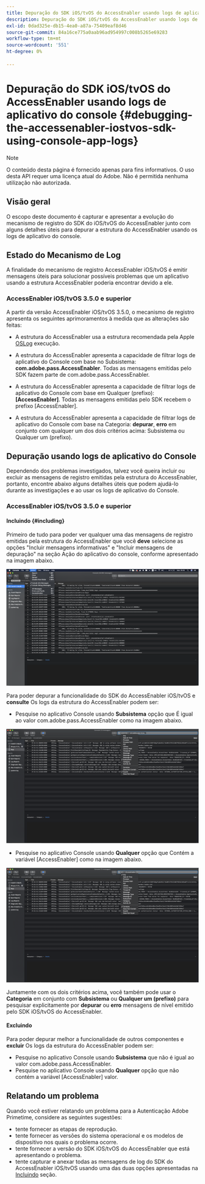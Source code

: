 ```yaml
---
title: Depuração do SDK iOS/tvOS do AccessEnabler usando logs de aplicativo do console
description: Depuração do SDK iOS/tvOS do AccessEnabler usando logs de aplicativo do console
exl-id: 0dad325e-db15-4ea0-a87a-75409eaf8d46
source-git-commit: 84a16ce775a0aab96ad954997c008b5265e69283
workflow-type: tm+mt
source-wordcount: '551'
ht-degree: 0%

---
```


# Depuração do SDK iOS/tvOS do AccessEnabler usando logs de aplicativo do console {#debugging-the-accessenabler-iostvos-sdk-using-console-app-logs}

>[!NOTE]
>
>O conteúdo desta página é fornecido apenas para fins informativos. O uso desta API requer uma licença atual do Adobe. Não é permitida nenhuma utilização não autorizada.


## Visão geral

O escopo deste documento é capturar e apresentar a evolução do mecanismo de registro do SDK do iOS/tvOS do AccessEnabler junto com alguns detalhes úteis para depurar a estrutura do AccessEnabler usando os logs de aplicativo do console.

## Estado do Mecanismo de Log

A finalidade do mecanismo de registro AccessEnabler iOS/tvOS é emitir mensagens úteis para solucionar possíveis problemas que um aplicativo usando a estrutura AccessEnabler poderia encontrar devido a ele.

### AccessEnabler iOS/tvOS 3.5.0 e superior

A partir da versão AccessEnabler iOS/tvOS 3.5.0, o mecanismo de registro apresenta os seguintes aprimoramentos à medida que as alterações são feitas:

* A estrutura do AccessEnabler usa a estrutura recomendada pela Apple [OSLog](https://developer.apple.com/documentation/os/oslog) execução.

* A estrutura do AccessEnabler apresenta a capacidade de filtrar logs de aplicativo do Console com base no Subsistema: **com.adobe.pass.AccessEnabler**. Todas as mensagens emitidas pelo SDK fazem parte de com.adobe.pass.AccessEnabler.

* A estrutura do AccessEnabler apresenta a capacidade de filtrar logs de aplicativo do Console com base em Qualquer (prefixo): **[AccessEnabler]**. Todas as mensagens emitidas pelo SDK recebem o prefixo [AccessEnabler].

* A estrutura do AccessEnabler apresenta a capacidade de filtrar logs de aplicativo do Console com base na Categoria: **depurar**, **erro** em conjunto com qualquer um dos dois critérios acima: Subsistema ou Qualquer um (prefixo).

## Depuração usando logs de aplicativo do Console

Dependendo dos problemas investigados, talvez você queira incluir ou excluir as mensagens de registro emitidas pela estrutura do AccessEnabler, portanto, encontre abaixo alguns detalhes úteis que podem ajudá-lo durante as investigações e ao usar os logs de aplicativo do Console.


### AccessEnabler iOS/tvOS 3.5.0 e superior

#### Incluindo {#including}

Primeiro de tudo para poder ver qualquer uma das mensagens de registro emitidas pela estrutura do AccessEnabler que você **deve** selecione as opções &quot;Incluir mensagens informativas&quot; e &quot;Incluir mensagens de depuração&quot; na seção Ação do aplicativo do console, conforme apresentado na imagem abaixo.

![](assets/include-info-debug-msg.png)


Para poder depurar a funcionalidade do SDK do AccessEnabler iOS/tvOS e **consulte** Os logs da estrutura do AccessEnabler podem ser:

* Pesquise no aplicativo Console usando **Subsistema** opção que É igual ao valor com.adobe.pass.AccessEnabler como na imagem abaixo.

![](assets/subsys-console-app.png)

* Pesquise no aplicativo Console usando **Qualquer** opção que Contém a variável
  [AccessEnabler] como na imagem abaixo.

![](assets/any-optn-console-app.png)

Juntamente com os dois critérios acima, você também pode usar o **Categoria** em conjunto com **Subsistema** ou **Qualquer um (prefixo)** para pesquisar explicitamente por **depurar** ou **erro** mensagens de nível emitido pelo SDK iOS/tvOS do AccessEnabler.

#### Excluindo

Para poder depurar melhor a funcionalidade de outros componentes e **excluir** Os logs da estrutura do AccessEnabler podem ser:

* Pesquise no aplicativo Console usando **Subsistema** que não é igual ao valor com.adobe.pass.AccessEnabler.
* Pesquise no aplicativo Console usando **Qualquer** opção que não contém a variável [AccessEnabler] valor.

## Relatando um problema

Quando você estiver relatando um problema para a Autenticação Adobe Primetime, considere as seguintes sugestões:

* tente fornecer as etapas de reprodução.
* tente fornecer as versões do sistema operacional e os modelos de dispositivo nos quais o problema ocorre.
* tente fornecer a versão do SDK iOS/tvOS do AccessEnabler que está apresentando o problema.
* tente capturar e anexar todas as mensagens de log do SDK do AccessEnabler iOS/tvOS usando uma das duas opções apresentadas na [Incluindo](#including) seção.

